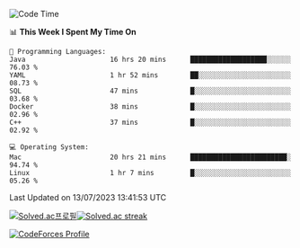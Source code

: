 
<!--START_SECTION:waka-->
![Code Time](http://img.shields.io/badge/Code%20Time-2%2C821%20hrs%2036%20mins-blue)

📊 **This Week I Spent My Time On** 

```text
💬 Programming Languages: 
Java                     16 hrs 20 mins      ███████████████████░░░░░░   76.03 % 
YAML                     1 hr 52 mins        ██░░░░░░░░░░░░░░░░░░░░░░░   08.73 % 
SQL                      47 mins             █░░░░░░░░░░░░░░░░░░░░░░░░   03.68 % 
Docker                   38 mins             █░░░░░░░░░░░░░░░░░░░░░░░░   02.96 % 
C++                      37 mins             █░░░░░░░░░░░░░░░░░░░░░░░░   02.92 % 

💻 Operating System: 
Mac                      20 hrs 21 mins      ████████████████████████░   94.74 % 
Linux                    1 hr 7 mins         █░░░░░░░░░░░░░░░░░░░░░░░░   05.26 % 
```


 Last Updated on 13/07/2023 13:41:53 UTC
<!--END_SECTION:waka-->


[![Solved.ac프로필](http://mazassumnida.wtf/api/generate_badge?boj=hckim96)](https://solved.ac/hckim96)[![Solved.ac streak](http://mazandi.herokuapp.com/api?handle=hckim96&theme=dark)](https://solved.ac/hckim96)


[![CodeForces Profile](https://cf.leed.at?id=hckim96)](https://codeforces.com/profile/hckim96)

